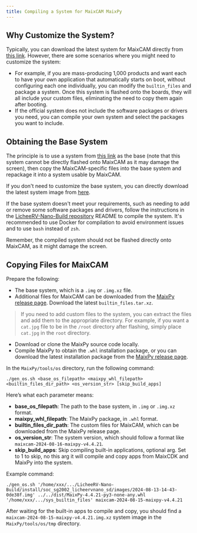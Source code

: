 ```yaml
---
title: Compiling a System for MaixCAM MaixPy
---
```


## Why Customize the System?

Typically, you can download the latest system for MaixCAM directly from [this link](https://github.com/sipeed/MaixPy/releases). However, there are some scenarios where you might need to customize the system:

* For example, if you are mass-producing 1,000 products and want each to have your own application that automatically starts on boot, without configuring each one individually, you can modify the `builtin_files` and package a system. Once this system is flashed onto the boards, they will all include your custom files, eliminating the need to copy them again after booting.
* If the official system does not include the software packages or drivers you need, you can compile your own system and select the packages you want to include.

## Obtaining the Base System

The principle is to use a system from [this link](https://github.com/sipeed/LicheeRV-Nano-Build/releases) as the base (note that this system cannot be directly flashed onto MaixCAM as it may damage the screen), then copy the MaixCAM-specific files into the base system and repackage it into a system usable by MaixCAM.

If you don't need to customize the base system, you can directly download the latest system image from [here](https://github.com/sipeed/LicheeRV-Nano-Build/releases).

If the base system doesn't meet your requirements, such as needing to add or remove some software packages and drivers, follow the instructions in the [LicheeRV-Nano-Build repository](https://github.com/sipeed/LicheeRV-Nano-Build) README to compile the system. It's recommended to use Docker for compilation to avoid environment issues and to use `bash` instead of `zsh`.

Remember, the compiled system should not be flashed directly onto MaixCAM, as it might damage the screen.

## Copying Files for MaixCAM

Prepare the following:

* The base system, which is a `.img` or `.img.xz` file.
* Additional files for MaixCAM can be downloaded from the [MaixPy release page](https://github.com/sipeed/MaixPy/releases). Download the latest `builtin_files.tar.xz`.
> If you need to add custom files to the system, you can extract the files and add them to the appropriate directory. For example, if you want a `cat.jpg` file to be in the `/root` directory after flashing, simply place `cat.jpg` in the `root` directory.
* Download or clone the MaixPy source code locally.
* Compile MaixPy to obtain the `.whl` installation package, or you can download the latest installation package from the [MaixPy release page](https://github.com/sipeed/MaixPy/releases).

In the `MaixPy/tools/os` directory, run the following command:

```shell
./gen_os.sh <base_os_filepath> <maixpy_whl_filepath> <builtin_files_dir_path> <os_version_str> [skip_build_apps]
```

Here’s what each parameter means:
* **base_os_filepath**: The path to the base system, in `.img` or `.img.xz` format.
* **maixpy_whl_filepath**: The MaixPy package, in `.whl` format.
* **builtin_files_dir_path**: The custom files for MaixCAM, which can be downloaded from the MaixPy release page.
* **os_version_str**: The system version, which should follow a format like `maixcam-2024-08-16-maixpy-v4.4.21`.
* **skip_build_apps**: Skip compiling built-in applications, optional arg. Set to 1 to skip, no this arg it will compile and copy apps from MaixCDK and MaixPy into the system.

Example command:

```shell
./gen_os.sh '/home/xxx/.../LicheeRV-Nano-Build/install/soc_sg2002_licheervnano_sd/images/2024-08-13-14-43-0de38f.img' ../../dist/MaixPy-4.4.21-py3-none-any.whl '/home/xxx/.../sys_builtin_files' maixcam-2024-08-15-maixpy-v4.4.21
```

After waiting for the built-in apps to compile and copy, you should find a `maixcam-2024-08-15-maixpy-v4.4.21.img.xz` system image in the `MaixPy/tools/os/tmp` directory.
